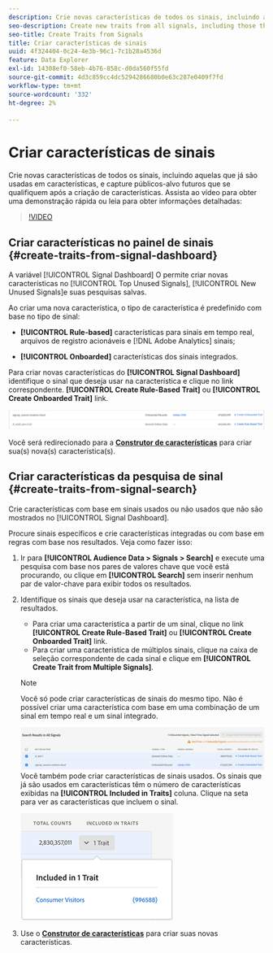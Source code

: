 ```yaml
---
description: Crie novas características de todos os sinais, incluindo aquelas que já são usadas em características, e capture públicos-alvo futuros que se qualifiquem após a criação de características.
seo-description: Create new traits from all signals, including those that are already used in traits, and capture future audiences that qualify after trait creation.
seo-title: Create Traits from Signals
title: Criar características de sinais
uuid: 4f324404-0c24-4e3b-96c1-7c1b28a4536d
feature: Data Explorer
exl-id: 14308ef0-58eb-4b76-858c-d0da560f55fd
source-git-commit: 4d3c859cc4dc5294286680b0e63c287e0409f7fd
workflow-type: tm+mt
source-wordcount: '332'
ht-degree: 2%

---
```


# Criar características de sinais

Crie novas características de todos os sinais, incluindo aquelas que já são usadas em características, e capture públicos-alvo futuros que se qualifiquem após a criação de características. Assista ao vídeo para obter uma demonstração rápida ou leia para obter informações detalhadas:

>[!VIDEO](https://video.tv.adobe.com/v/25169/?quality=12)

## Criar características no painel de sinais {#create-traits-from-signal-dashboard}

A variável [!UICONTROL Signal Dashboard] O permite criar novas características no [!UICONTROL Top Unused Signals], [!UICONTROL New Unused Signals]e suas pesquisas salvas.

Ao criar uma nova característica, o tipo de característica é predefinido com base no tipo de sinal:

* **[!UICONTROL Rule-based]** características para sinais em tempo real, arquivos de registro acionáveis e [!DNL Adobe Analytics] sinais;

* **[!UICONTROL Onboarded]** características dos sinais integrados.

Para criar novas características do **[!UICONTROL Signal Dashboard]** identifique o sinal que deseja usar na característica e clique no link correspondente. **[!UICONTROL Create Rule-Based Trait]** ou **[!UICONTROL Create Onboarded Trait]** link.

![](assets/signals-create-trait.png)

Você será redirecionado para a **[Construtor de características](../../features/traits/about-trait-builder.md)** para criar sua(s) nova(s) característica(s).

## Criar características da pesquisa de sinal {#create-traits-from-signal-search}

Crie características com base em sinais usados ou não usados que não são mostrados no [!UICONTROL Signal Dashboard].

Procure sinais específicos e crie características integradas ou com base em regras com base nos resultados. Veja como fazer isso:

1. Ir para **[!UICONTROL Audience Data > Signals > Search]** e execute uma pesquisa com base nos pares de valores chave que você está procurando, ou clique em **[!UICONTROL Search]** sem inserir nenhum par de valor-chave para exibir todos os resultados.
2. Identifique os sinais que deseja usar na característica, na lista de resultados.
   * Para criar uma característica a partir de um sinal, clique no link **[!UICONTROL Create Rule-Based Trait]** ou **[!UICONTROL Create Onboarded Trait]** link.
   * Para criar uma característica de múltiplos sinais, clique na caixa de seleção correspondente de cada sinal e clique em **[!UICONTROL Create Trait from Multiple Signals]**.

   >[!NOTE]
   >Você só pode criar características de sinais do mesmo tipo. Não é possível criar uma característica com base em uma combinação de um sinal em tempo real e um sinal integrado.
   >
   > ![](assets/signals-create-trait-search.png)
   >Você também pode criar características de sinais usados. Os sinais que já são usados em características têm o número de características exibidas na **[!UICONTROL Included in Traits]** coluna. Clique na seta para ver as características que incluem o sinal.
   >
   >![](assets/signals-used-traits.png)

3. Use o **[Construtor de características](../../features/traits/about-trait-builder.md)** para criar suas novas características.
